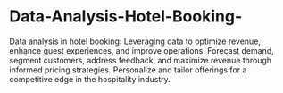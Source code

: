 # Data-Analysis-Hotel-Booking-
Data analysis in hotel booking: Leveraging data to optimize revenue, enhance guest experiences, and improve operations. Forecast demand, segment customers, address feedback, and maximize revenue through informed pricing strategies. Personalize and tailor offerings for a competitive edge in the hospitality industry.
